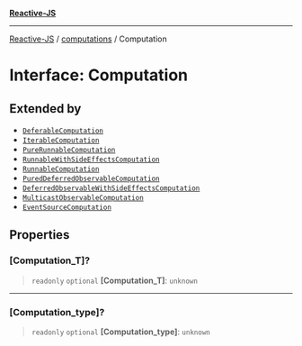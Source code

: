 [**Reactive-JS**](../../README.md)

***

[Reactive-JS](../../README.md) / [computations](../README.md) / Computation

# Interface: Computation

## Extended by

- [`DeferableComputation`](../Deferable/interfaces/DeferableComputation.md)
- [`IterableComputation`](../Iterable/interfaces/IterableComputation.md)
- [`PureRunnableComputation`](../../concurrent/Observable/interfaces/PureRunnableComputation.md)
- [`RunnableWithSideEffectsComputation`](../../concurrent/Observable/interfaces/RunnableWithSideEffectsComputation.md)
- [`RunnableComputation`](../../concurrent/Observable/interfaces/RunnableComputation.md)
- [`PuredDeferredObservableComputation`](../../concurrent/Observable/interfaces/PuredDeferredObservableComputation.md)
- [`DeferredObservableWithSideEffectsComputation`](../../concurrent/Observable/interfaces/DeferredObservableWithSideEffectsComputation.md)
- [`MulticastObservableComputation`](../../concurrent/Observable/interfaces/MulticastObservableComputation.md)
- [`EventSourceComputation`](../../events/EventSource/interfaces/EventSourceComputation.md)

## Properties

### \[Computation\_T\]?

> `readonly` `optional` **\[Computation\_T\]**: `unknown`

***

### \[Computation\_type\]?

> `readonly` `optional` **\[Computation\_type\]**: `unknown`
